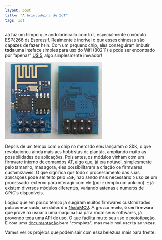 ```yaml
---
layout: post
title: "A brincadeira de IoT"
tags: IoT
---
```


Já faz um tempo que ando brincado com IoT, especialmente o módulo ESP8266 da Espressif. Realmente é incrivel o que esses chineses são capazes de fazer hein. Com um pequeno chip, eles conseguiram imbutir **toda** uma inteface simples para uso do Wifi (802.11) e pode ser encontrado por "apenas" [U$ 5](http://pt.aliexpress.com/wholesale?catId=0&initiative_id=SB_20150919053814&SearchText=ESP8266+01 "No momento em que escrevo esse artigo"), algo simplesmente inovador!

![placeholder](https://raw.githubusercontent.com/djunho/djunho.github.io/master/Imagens/ESP8266-01.jpg?raw=true "Módulo modelo 01")

Depois de um tempo com o chip no mercado eles lançaram o SDK, o que revolucionou ainda mais aos hobbistas de plantão, ampliando muito as possibilidades de aplicações.
Pois antes, os módulos vinham com um firmware interno de comandos AT, algo que, já era notável, simplesmente pelo tamanho, mas agora, eles possibilitaram a criação de firmwares customizaveis. O que significa que todo o processamento das suas aplicações pode ser feito pelo ESP, não sendo mais necessário o uso de um processador externo para interagir com ele (por exemplo um arduino). E já existem diversos módulos diferentes, variando antenas e numeros de GPIO's disponíveis.

Lógico que em pouco tempo já surgiram muitos firmwares customizados pela comunicade, um deles é o [NodeMCU](http://nodemcu.com/index_en.html "NodeMCU"). A grosso modo, é um firmware que provê ao usuário uma maquina lua para rodar seus softwares, já provendo toda uma API de uso. O que facilita muito seu uso e prototipação. E com uma [documentação](https://github.com/nodemcu/nodemcu-firmware "Git Hub") bem "completa", mas meio mal escrita as vezes.

Vamos ver os projetos que podem sair com essa belezura mais para frente.
